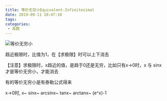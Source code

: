 ```yaml
---
title: 等价无穷小Equivalent-Infinitesimal
date: 2019-09-11 10:47:10
tags:
categories:
 - 高数
---
```


![等价无穷小](http://latex.codecogs.com/png.latex?\lim\frac{a}{b}=1)

趋近极限时，比值为1，在【求极限】时可以上下消去

【注意】求极限时，x趋近的值，是趋于0还是无穷，比如只有x→0时，x 与 sinx 才是等价无穷小，才能消去

有的等价无穷小是有泰勒公式得来

x→0时, x~ sinx~ arcsinx~ tanx~ arctanx~ (e^x)-1

